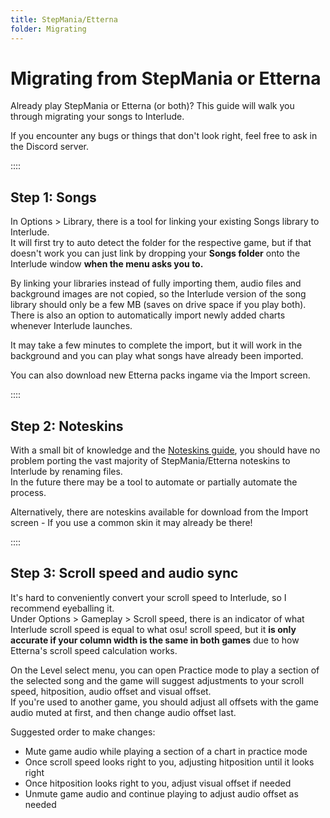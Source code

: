 ```yaml
---
title: StepMania/Etterna
folder: Migrating
---
```

# Migrating from StepMania or Etterna

Already play StepMania or Etterna (or both)? This guide will walk you through migrating your songs to Interlude.  

If you encounter any bugs or things that don't look right, feel free to ask in the Discord server.

::::

## Step 1: Songs

In Options > Library, there is a tool for linking your existing Songs library to Interlude.  
It will first try to auto detect the folder for the respective game, but if that doesn't work you can just link by dropping your **Songs folder** onto the Interlude window **when the menu asks you to.**

By linking your libraries instead of fully importing them, audio files and background images are not copied, so the Interlude version of the song library should only be a few MB (saves on drive space if you play both).  
There is also an option to automatically import newly added charts whenever Interlude launches.

It may take a few minutes to complete the import, but it will work in the background and you can play what songs have already been imported.

You can also download new Etterna packs ingame via the Import screen.

::::

## Step 2: Noteskins

With a small bit of knowledge and the [Noteskins guide](noteskins.html), you should have no problem porting the vast majority of StepMania/Etterna noteskins to Interlude by renaming files.  
In the future there may be a tool to automate or partially automate the process.

Alternatively, there are noteskins available for download from the Import screen - If you use a common skin it may already be there!

::::

## Step 3: Scroll speed and audio sync

It's hard to conveniently convert your scroll speed to Interlude, so I recommend eyeballing it.  
Under Options > Gameplay > Scroll speed, there is an indicator of what Interlude scroll speed is equal to what osu! scroll speed, but it **is only accurate if your column width is the same in both games** due to how Etterna's scroll speed calculation works.

On the Level select menu, you can open Practice mode to play a section of the selected song and the game will suggest adjustments to your scroll speed, hitposition, audio offset and visual offset.  
If you're used to another game, you should adjust all offsets with the game audio muted at first, and then change audio offset last.

Suggested order to make changes:

- Mute game audio while playing a section of a chart in practice mode
- Once scroll speed looks right to you, adjusting hitposition until it looks right
- Once hitposition looks right to you, adjust visual offset if needed
- Unmute game audio and continue playing to adjust audio offset as needed